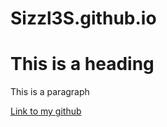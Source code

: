 # Sizzl3S.github.io
<!DOCTYPE html>

<html>
<head>
  <title>Page Title</title>
</head>
  
<body>
  
<h1>This is a heading</h1>
<p>This is a paragraph</p>
<a href="github.com/Sizzl3S">Link to my github</a>

</body>

</html>

